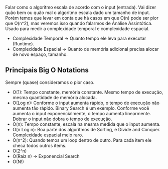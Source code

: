 Falar como o algoritmo escala de acordo com o input (entrada).
Vai dizer quão bem ou quão mal o algoritmo escala dado um tamanho de input.
Porém temos que levar em conta que há casos em que O(n) pode ser pior que O(n^2), mas veremos isso quando falarmos de Análise Assintótica.
Usado para medir a complexidade temporal e complexidade espacial.

- Complexidade Temporal -> Quanto tempo ele leva para executar (Runtime).
- Complexidade Espacial -> Quanto de memória adicional precisa alocar de novo espaço, tamanho.

## Principais Big O Notations
Sempre (quase) consideramos o pior caso.
- O(1): Tempo constante, memória constante. Mesmo tempo de execução, mesma quantidade de memória alocada. 
- O(Log n): Conforme o input aumenta rápido, o tempo de execução não aumenta tão rápido. Binary Search é um exemplo. Conforme você aumenta o input exponencialmente, o tempo aumenta linearmente. Dobrar o input não dobra o tempo de execução.
- O(n): Tempo constante, escala na mesma medida que o input aumenta.
- O(n Log n): Boa parte dos algoritmos de Sorting, e Divide and Conquer. Complexidade espacial meio raro.
- O(n^2): Quando temos um loop dentro de outro. Para cada item ele checa todos outros items.
- O(2^n)
- O(Raiz n) -> Exponencial Search
-  O(N!)